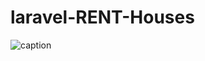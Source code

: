 # laravel-RENT-Houses
 
![caption](https://github.com/ET-TOUNANI/laravel-audio-uploud/blob/main/Screenshot%202022-02-24%20231626.png)

